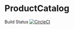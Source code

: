 # ProductCatalog
Build Status
[![CircleCI](https://circleci.com/gh/Eric-G0/ProductCatalog.svg?style=svg)](https://circleci.com/gh/Eric-G0/ProductCatalog)
